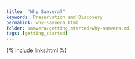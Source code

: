 ```yaml
---
title:  "Why Samvera?"
keywords: Preservation and Discovery
permalink: why-samvera.html
folder: samvera/getting_started/why-samvera.md
tags: [getting_started]
---
```


{% include links.html %}
